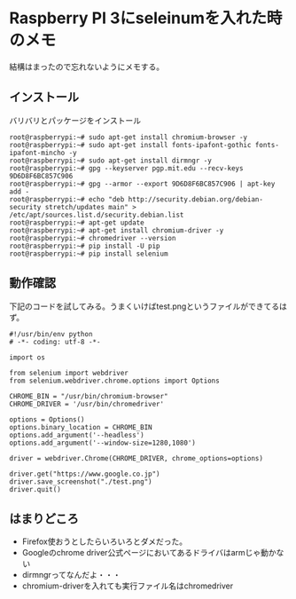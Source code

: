 # Raspberry PI 3にseleinumを入れた時のメモ

結構はまったので忘れないようにメモする。

## インストール

バリバリとパッケージをインストール

```
root@raspberrypi:~# sudo apt-get install chromium-browser -y
root@raspberrypi:~# sudo apt-get install fonts-ipafont-gothic fonts-ipafont-mincho -y
root@raspberrypi:~# sudo apt-get install dirmngr -y
root@raspberrypi:~# gpg --keyserver pgp.mit.edu --recv-keys 9D6D8F6BC857C906
root@raspberrypi:~# gpg --armor --export 9D6D8F6BC857C906 | apt-key add -
root@raspberrypi:~# echo "deb http://security.debian.org/debian-security stretch/updates main" > /etc/apt/sources.list.d/security.debian.list
root@raspberrypi:~# apt-get update
root@raspberrypi:~# apt-get install chromium-driver -y                                                                                                                                                                          
root@raspberrypi:~# chromedriver --version
root@raspberrypi:~# pip install -U pip
root@raspberrypi:~# pip install selenium
```

## 動作確認

下記のコードを試してみる。うまくいけばtest.pngというファイルができてるはず。
```
#!/usr/bin/env python
# -*- coding: utf-8 -*-

import os
 
from selenium import webdriver
from selenium.webdriver.chrome.options import Options
  
CHROME_BIN = "/usr/bin/chromium-browser"
CHROME_DRIVER = '/usr/bin/chromedriver'
   
options = Options()
options.binary_location = CHROME_BIN
options.add_argument('--headless')
options.add_argument('--window-size=1280,1080')
    
driver = webdriver.Chrome(CHROME_DRIVER, chrome_options=options)
     
driver.get("https://www.google.co.jp")
driver.save_screenshot("./test.png")
driver.quit()
```


## はまりどころ

* Firefox使おうとしたらいろいろとダメだった。
* Googleのchrome driver公式ページにおいてあるドライバはarmじゃ動かない
* dirmngrってなんだよ・・・
* chromium-driverを入れても実行ファイル名はchromedriver
